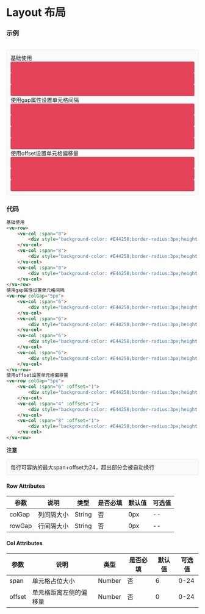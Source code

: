 # Layout 布局

### 示例

<br>
<div style="border:1px solid #e4e7ed;border-radius:5px;padding:10px;background-color:#FAFAFA;">
    基础使用
    <vu-row>
        <vu-col :span="8">
            <div style="background-color: #E44258;border-radius:3px;height:30px;"></div>
        </vu-col>
        <vu-col :span="8">
            <div style="background-color: #E44258;border-radius:3px;height:30px;"></div>
        </vu-col>
        <vu-col :span="8">
            <div style="background-color: #E44258;border-radius:3px;height:30px;"></div>
        </vu-col>
    </vu-row>
    使用gap属性设置单元格间隔
    <vu-row colGap="5px">
        <vu-col :span="6">
            <div style="background-color: #E44258;border-radius:3px;height:30px;"></div>
        </vu-col>
        <vu-col :span="6">
            <div style="background-color: #E44258;border-radius:3px;height:30px;"></div>
        </vu-col>
        <vu-col :span="6">
            <div style="background-color: #E44258;border-radius:3px;height:30px;"></div>
        </vu-col>
        <vu-col :span="6">
            <div style="background-color: #E44258;border-radius:3px;height:30px;"></div>
        </vu-col>
    </vu-row>
    使用offset设置单元格偏移量
    <vu-row colGap="5px">
        <vu-col :span="6" :offset="1">
            <div style="background-color: #E44258;border-radius:3px;height:30px;"></div>
        </vu-col>
        <vu-col :span="4" :offset="2">
            <div style="background-color: #E44258;border-radius:3px;height:30px;"></div>
        </vu-col>
        <vu-col :span="8" :offset="1">
            <div style="background-color: #E44258;border-radius:3px;height:30px;"></div>
        </vu-col>
    </vu-row>
</div>

### 代码
```html
基础使用
<vu-row>
    <vu-col :span="8">
        <div style="background-color: #E44258;border-radius:3px;height:30px;"></div>
    </vu-col>
    <vu-col :span="8">
        <div style="background-color: #E44258;border-radius:3px;height:30px;"></div>
    </vu-col>
    <vu-col :span="8">
        <div style="background-color: #E44258;border-radius:3px;height:30px;"></div>
    </vu-col>
</vu-row>
使用gap属性设置单元格间隔
<vu-row colGap="5px">
    <vu-col :span="6">
        <div style="background-color: #E44258;border-radius:3px;height:30px;"></div>
    </vu-col>
    <vu-col :span="6">
        <div style="background-color: #E44258;border-radius:3px;height:30px;"></div>
    </vu-col>
    <vu-col :span="6">
        <div style="background-color: #E44258;border-radius:3px;height:30px;"></div>
    </vu-col>
    <vu-col :span="6">
        <div style="background-color: #E44258;border-radius:3px;height:30px;"></div>
    </vu-col>
</vu-row>
使用offset设置单元格偏移量
<vu-row colGap="5px">
    <vu-col :span="6" :offset="1">
        <div style="background-color: #E44258;border-radius:3px;height:30px;"></div>
    </vu-col>
    <vu-col :span="4" :offset="2">
        <div style="background-color: #E44258;border-radius:3px;height:30px;"></div>
    </vu-col>
    <vu-col :span="8" :offset="1">
        <div style="background-color: #E44258;border-radius:3px;height:30px;"></div>
    </vu-col>
</vu-row>
```

**注意**
<div style="border:1px solid #e4e7ed;border-radius:5px;padding:10px;background-color:#FAFAFA;">
    每行可容纳的最大span+offset为24，超出部分会被自动换行
</div>

#### Row Attributes
| 参数 | 说明 | 类型 | 是否必填 | 默认值 | 可选值 |
| ---  | --- | ---  | ---      | ---   | ---   |
| colGap | 列间隔大小 | String | 否 | 0px | -- |
| rowGap | 行间隔大小 | String | 否 | 0px | -- |

#### Col Attributes
| 参数 | 说明 | 类型 | 是否必填 | 默认值 | 可选值 |
| ---  | --- | ---  | ---      | ---   | ---   |
| span | 单元格占位大小 | Number | 否 | 6 | 0-24 |
| offset | 单元格距离左侧的偏移量 | Number | 否 | 0 | 0-24 |
